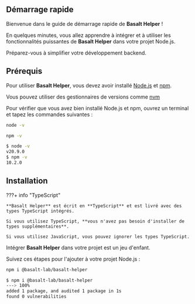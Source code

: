 ## **Démarrage rapide**

Bienvenue dans le guide de démarrage rapide de **Basalt Helper** !

En quelques minutes, vous allez apprendre à intégrer et à utiliser les fonctionnalités puissantes de **Basalt Helper** dans votre projet Node.js.

Préparez-vous à simplifier votre développement backend.


## **Prérequis**

Pour utiliser **Basalt Helper**, vous devez avoir installé [Node.js](https://nodejs.org/en/) et [npm](https://www.npmjs.com/).

Vous pouvez utiliser des gestionnaires de versions comme [nvm](https://github.com/nvm-sh/nvm)

Pour vérifier que vous avez bien installé Node.js et npm, ouvrez un terminal et tapez les commandes suivantes :

```bash
node -v
```
```bash
npm -v
```

<!-- termynal -->
```bash
$ node -v
v20.9.0
$ npm -v
10.2.0
```

## **Installation**

???+ info "TypeScript"

    **Basalt Helper** est écrit en **TypeScript** et est livré avec des types TypeScript intégrés.

    Si vous utilisez TypeScript, **vous n'avez pas besoin d'installer de types supplémentaires**.

    Si vous utilisez JavaScript, vous pouvez ignorer les types TypeScript.

Intégrer **Basalt Helper** dans votre projet est un jeu d'enfant.

Suivez ces étapes pour l'ajouter à votre projet Node.js :

```bash
npm i @basalt-lab/basalt-helper
```

<!-- termynal -->

```bash
$ npm i @basalt-lab/basalt-helper
---> 100%
added 1 package, and audited 1 package in 1s
found 0 vulnerabilities
```
